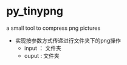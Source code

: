 # py_tinypng
a small tool to compress png pictures

- 实现按参数方式传递进行文件夹下的png操作
    - input ： 文件夹
    - ouput :  文件夹


